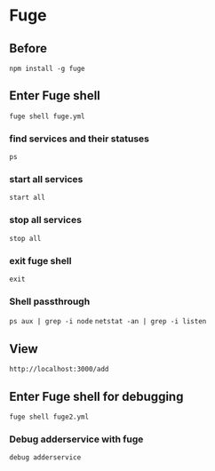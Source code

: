 # Fuge

## Before
`npm install -g fuge`

## Enter Fuge shell
`fuge shell fuge.yml`

### find services and their statuses
`ps`

### start all services
`start all`

### stop all services
`stop all`

### exit fuge shell
`exit`

### Shell passthrough
`ps aux | grep -i node`
`netstat -an | grep -i listen`

## View
`http://localhost:3000/add`

## Enter Fuge shell for debugging
`fuge shell fuge2.yml`

### Debug adderservice with fuge
`debug adderservice`
